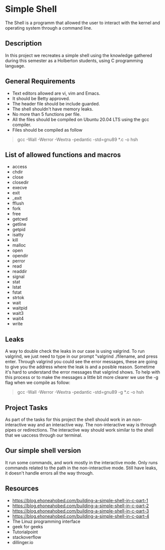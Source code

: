 # Simple Shell
The Shell is a programm that allowed the user to interact with the kernel and operating system through a command line.

## Description
In this project we recreates a simple shell using the knowledge gathered during this semester as a Holberton students, using C programming language.

## General Requirements
- Text editors allowed are vi, vim and Emacs.
- It should be Betty approved.
- The header file should be include guarded.
- The shell shouldn't have memory leaks.
- No more than 5 functions per file.
- All the files should be compiled on Ubuntu 20.04 LTS using the gcc compiler.
- Files should be compiled as follow
> gcc -Wall -Werror -Wextra -pedantic -std=gnu89 *.c -o hsh

## List of allowed functions and macros
- access
- chdir
- close
- closedir
- execve
- exit
- _exit
- fflush
- fork
- free
- getcwd
- getline
- getpid
- isatty
- kill
- malloc
- open
- opendir
- perror
- read
- readdir
- signal
- stat
- lstat
- fstat
- strtok
- wait
- waitpid
- wait3
- wait4
- write

## Leaks
A way to double check the leaks in our case is using valgrind. To run valgrind, we just need to type in our prompt "valgrind ./filename, and press enter. Through valgrind you could see the error messages, these are going to give you 
the address where the leak is and a posible reason. Sometime it's hard to understand the error messages that valgrind shows. To help with this process or to make the messages a little bit more clearer we use the -g flag when we compile as follow:
> gcc -Wall -Werror -Wextra -pedantic -std=gnu89 -g *.c -o hsh

## Project Tasks
As part of the tasks for this project the shell should work in an non-interactive way and an interactive way. The non-interactive way is through pipes or redirections. The interactive way should work similar to the shell that we uaccess through our terminal.

## Our simple shell version
It run some commands, and work mostly in the interactive mode. Only runs commands related to the path in the non-interactive mode. Still have leaks, it doesn't handle errors all the way through.

## Resources
- https://blog.ehoneahobed.com/building-a-simple-shell-in-c-part-1
- https://blog.ehoneahobed.com/building-a-simple-shell-in-c-part-2
- https://blog.ehoneahobed.com/building-a-simple-shell-in-c-part-3
- https://blog.ehoneahobed.com/building-a-simple-shell-in-c-part-4
- The Linuz programming interface
- geek for geeks
- Tutorialpoint
- stackoverflow
- dillinger.io

 
